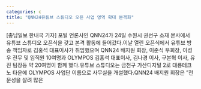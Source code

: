 ```yaml
---
categories: c
title: "QNN24유튜브 스튜디오 오픈 사업 영역 확대 본격화"
---
```

[충남일보 한내국 기자] 포털 언론사인 QNN24가 24일 수원시 권선구 소재 본사에서 유튜브 스튜디오 오픈식을 갖고 본격 활동에 들어갔다.이날 열린 오픈식에서 유튜브 방송 책임자로 김홍석 대표이사가 취임했으며 QNN24 배지원 회장, 이준식 부회장, 이성우 전무 및 임직원 10여명과 OLYMPOS 김홍석 대표이사, 김나경 이사, 구본혁 이사, 유진 팀장등 약 20여명이 함께 했다.유튜브 스튜디오는 금천구 가산디지털 2로 대룡테크노 타운에 OLYMPOS 사업단 이름으로 사무실을 개설했다.QNN24 배지원 회장은 ”전문성을 살려 많은